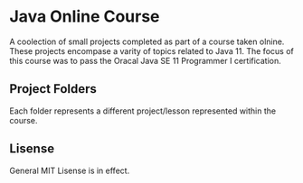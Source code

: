 # Java Online Course

A coolection of small projects completed as part of a course taken olnine. These projects encompase a varity of topics related to Java 11. The focus of this course was to pass the Oracal Java SE 11 Programmer I certification.

## Project Folders

Each folder represents a different project/lesson represented within the course. 

## Lisense

General MIT Lisense is in effect.
